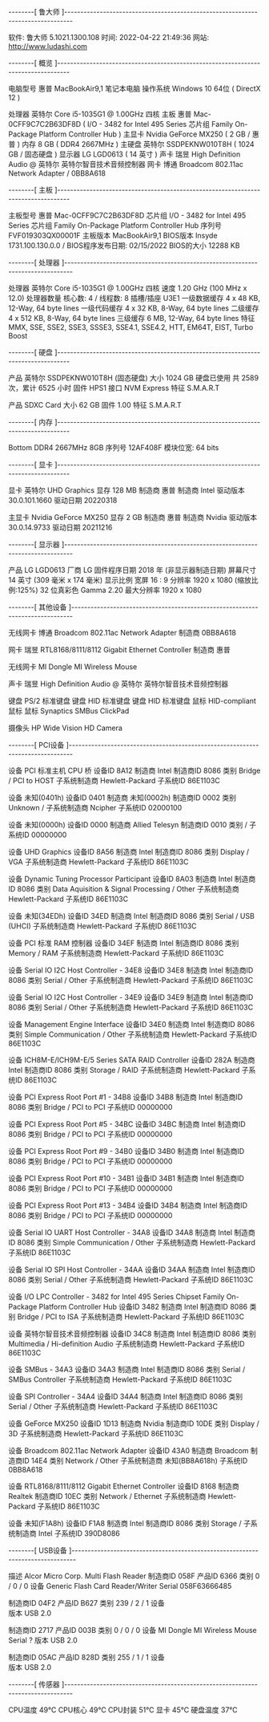 --------[ 鲁大师 ]--------------------------------------------------------------------------------

  软件:             鲁大师 5.1021.1300.108
  时间:             2022-04-22 21:49:36
  网站:             http://www.ludashi.com

--------[ 概览 ]----------------------------------------------------------------------------------

  电脑型号            惠普 MacBookAir9,1 笔记本电脑
  操作系统            Windows 10 64位 ( DirectX 12 )

  处理器              英特尔 Core i5-1035G1 @ 1.00GHz 四核
  主板                惠普 Mac-0CFF9C7C2B63DF8D ( I/O - 3482 for Intel 495 Series 芯片组 Family On-Package Platform Controller Hub )
  主显卡              Nvidia GeForce MX250 ( 2 GB / 惠普 )
  内存                8 GB ( DDR4 2667MHz )
  主硬盘              英特尔 SSDPEKNW010T8H ( 1024 GB / 固态硬盘 )
  显示器              LG LGD0613 ( 14 英寸  )
  声卡                瑞昱 High Definition Audio @ 英特尔 英特尔智音技术音频控制器
  网卡                博通 Broadcom 802.11ac Network Adapter / 0BB8A618

--------[ 主板 ]----------------------------------------------------------------------------------

  主板型号            惠普 Mac-0CFF9C7C2B63DF8D
  芯片组              I/O - 3482 for Intel 495 Series 芯片组 Family On-Package Platform Controller Hub
  序列号              FVF019303QX00001F
  主板版本            MacBookAir9,1
  BIOS版本            Insyde 1731.100.130.0.0  /  BIOS程序发布日期: 02/15/2022
  BIOS的大小          12288 KB


--------[ 处理器 ]--------------------------------------------------------------------------------

  处理器              英特尔 Core i5-1035G1 @ 1.00GHz 四核
  速度                1.20 GHz (100 MHz x 12.0)
  处理器数量          核心数: 4 / 线程数: 8
  插槽/插座           U3E1
  一级数据缓存        4 x 48 KB, 12-Way, 64 byte lines
  一级代码缓存        4 x 32 KB, 8-Way, 64 byte lines
  二级缓存            4 x 512 KB, 8-Way, 64 byte lines
  三级缓存            6 MB, 12-Way, 64 byte lines
  特征                MMX, SSE, SSE2, SSE3, SSSE3, SSE4.1, SSE4.2, HTT, EM64T, EIST, Turbo Boost

--------[ 硬盘 ]----------------------------------------------------------------------------------

  产品                英特尔  SSDPEKNW010T8H (固态硬盘)
  大小                1024 GB
  硬盘已使用          共 2589 次，累计 6525 小时
  固件                HPS1
  接口                NVM Express
  特征                S.M.A.R.T

  产品                SDXC Card
  大小                62 GB
  固件                1.00
  特征                S.M.A.R.T

--------[ 内存 ]----------------------------------------------------------------------------------

  Bottom              DDR4 2667MHz 8GB
  序列号              12AF408F
  模块位宽:           64 bits

--------[ 显卡 ]----------------------------------------------------------------------------------

  显卡                英特尔 UHD Graphics
  显存                128 MB
  制造商              惠普
  制造商              Intel
  驱动版本            30.0.101.1660
  驱动日期            20220318

  主显卡              Nvidia GeForce MX250
  显存                2 GB
  制造商              惠普
  制造商              Nvidia
  驱动版本            30.0.14.9733
  驱动日期            20211216

--------[ 显示器 ]--------------------------------------------------------------------------------

  产品                LG LGD0613
  厂商                LG
  固件程序日期        2018 年 (非显示器制造日期)
  屏幕尺寸            14 英寸 (309 毫米 x 174 毫米)
  显示比例            宽屏 16 : 9
  分辨率              1920 x 1080 (缩放比例:125%) 32 位真彩色
  Gamma               2.20
  最大分辨率          1920 x 1080

--------[ 其他设备 ]------------------------------------------------------------------------------


  无线网卡            博通 Broadcom 802.11ac Network Adapter
  制造商              0BB8A618

  网卡                瑞昱 RTL8168/8111/8112 Gigabit Ethernet Controller
  制造商              惠普

  无线网卡            MI Dongle MI Wireless Mouse

  声卡                瑞昱 High Definition Audio @ 英特尔 英特尔智音技术音频控制器

  键盘                PS/2 标准键盘
  键盘                HID 标准键盘
  键盘                HID 标准键盘
  鼠标                HID-compliant 鼠标
  鼠标                Synaptics SMBus ClickPad

  摄像头              HP Wide Vision HD Camera

--------[ PCI设备 ]-------------------------------------------------------------------------------

  设备                PCI 标准主机 CPU 桥
  设备ID              8A12
  制造商              Intel
  制造商ID            8086
  类别                Bridge / PCI to HOST
  子系统制造商        Hewlett-Packard
  子系统ID            86E1103C

  设备                未知(0401h)
  设备ID              0401
  制造商              未知(0002h)
  制造商ID            0002
  类别                Unknown / 
  子系统制造商        Ncipher
  子系统ID            02000100

  设备                未知(0000h)
  设备ID              0000
  制造商              Allied Telesyn
  制造商ID            0010
  类别                 / 
  子系统ID            00000000

  设备                UHD Graphics
  设备ID              8A56
  制造商              Intel
  制造商ID            8086
  类别                Display / VGA
  子系统制造商        Hewlett-Packard
  子系统ID            86E1103C

  设备                Dynamic Tuning Processor Participant
  设备ID              8A03
  制造商              Intel
  制造商ID            8086
  类别                Data Aquisition & Signal Processing / Other
  子系统制造商        Hewlett-Packard
  子系统ID            86E1103C

  设备                未知(34EDh)
  设备ID              34ED
  制造商              Intel
  制造商ID            8086
  类别                Serial / USB (UHCI)
  子系统制造商        Hewlett-Packard
  子系统ID            86E1103C

  设备                PCI 标准 RAM 控制器
  设备ID              34EF
  制造商              Intel
  制造商ID            8086
  类别                Memory / RAM
  子系统制造商        Hewlett-Packard
  子系统ID            86E1103C

  设备                Serial IO I2C Host Controller - 34E8
  设备ID              34E8
  制造商              Intel
  制造商ID            8086
  类别                Serial / Other
  子系统制造商        Hewlett-Packard
  子系统ID            86E1103C

  设备                Serial IO I2C Host Controller - 34E9
  设备ID              34E9
  制造商              Intel
  制造商ID            8086
  类别                Serial / Other
  子系统制造商        Hewlett-Packard
  子系统ID            86E1103C

  设备                Management Engine Interface
  设备ID              34E0
  制造商              Intel
  制造商ID            8086
  类别                Simple Communication / Other
  子系统制造商        Hewlett-Packard
  子系统ID            86E1103C

  设备                ICH8M-E/ICH9M-E/5 Series SATA RAID Controller
  设备ID              282A
  制造商              Intel
  制造商ID            8086
  类别                Storage / RAID
  子系统制造商        Hewlett-Packard
  子系统ID            86E1103C

  设备                PCI Express Root Port #1 - 34B8
  设备ID              34B8
  制造商              Intel
  制造商ID            8086
  类别                Bridge / PCI to PCI
  子系统ID            00000000

  设备                PCI Express Root Port #5 - 34BC
  设备ID              34BC
  制造商              Intel
  制造商ID            8086
  类别                Bridge / PCI to PCI
  子系统ID            00000000

  设备                PCI Express Root Port #9 - 34B0
  设备ID              34B0
  制造商              Intel
  制造商ID            8086
  类别                Bridge / PCI to PCI
  子系统ID            00000000

  设备                PCI Express Root Port #10 - 34B1
  设备ID              34B1
  制造商              Intel
  制造商ID            8086
  类别                Bridge / PCI to PCI
  子系统ID            00000000

  设备                PCI Express Root Port #13 - 34B4
  设备ID              34B4
  制造商              Intel
  制造商ID            8086
  类别                Bridge / PCI to PCI
  子系统ID            00000000

  设备                Serial IO UART Host Controller - 34A8
  设备ID              34A8
  制造商              Intel
  制造商ID            8086
  类别                Simple Communication / Other
  子系统制造商        Hewlett-Packard
  子系统ID            86E1103C

  设备                Serial IO SPI Host Controller - 34AA
  设备ID              34AA
  制造商              Intel
  制造商ID            8086
  类别                Serial / Other
  子系统制造商        Hewlett-Packard
  子系统ID            86E1103C

  设备                I/O LPC Controller  - 3482 for Intel 495 Series Chipset Family On-Package Platform Controller Hub
  设备ID              3482
  制造商              Intel
  制造商ID            8086
  类别                Bridge / PCI to ISA
  子系统制造商        Hewlett-Packard
  子系统ID            86E1103C

  设备                英特尔智音技术音频控制器
  设备ID              34C8
  制造商              Intel
  制造商ID            8086
  类别                Multimedia / Hi-definition Audio
  子系统制造商        Hewlett-Packard
  子系统ID            86E1103C

  设备                SMBus - 34A3
  设备ID              34A3
  制造商              Intel
  制造商ID            8086
  类别                Serial / SMBus Controller
  子系统制造商        Hewlett-Packard
  子系统ID            86E1103C

  设备                SPI  Controller - 34A4
  设备ID              34A4
  制造商              Intel
  制造商ID            8086
  类别                Serial / Other
  子系统制造商        Hewlett-Packard
  子系统ID            86E1103C

  设备                GeForce MX250
  设备ID              1D13
  制造商              Nvidia
  制造商ID            10DE
  类别                Display / 3D
  子系统制造商        Hewlett-Packard
  子系统ID            86E1103C

  设备                Broadcom 802.11ac Network Adapter
  设备ID              43A0
  制造商              Broadcom
  制造商ID            14E4
  类别                Network / Other
  子系统制造商        未知(BB8A618h)
  子系统ID            0BB8A618

  设备                RTL8168/8111/8112 Gigabit Ethernet Controller
  设备ID              8168
  制造商              Realtek
  制造商ID            10EC
  类别                Network / Ethernet
  子系统制造商        Hewlett-Packard
  子系统ID            86E1103C

  设备                未知(F1A8h)
  设备ID              F1A8
  制造商              Intel
  制造商ID            8086
  类别                Storage / 
  子系统制造商        Intel
  子系统ID            390D8086

--------[ USB设备 ]-------------------------------------------------------------------------------

  描述                Alcor Micro Corp. Multi Flash Reader
  制造商ID            058F
  产品ID              6366
  类别                0 / 0 / 0
  设备                Generic Flash Card Reader/Writer
  Serial              058F63666485

  制造商ID            04F2
  产品ID              B627
  类别                239 / 2 / 1
  设备                 
  版本                USB 2.0

  制造商ID            2717
  产品ID              003B
  类别                0 / 0 / 0
  设备                MI Dongle MI Wireless Mouse
  Serial              ?
  版本                USB 2.0

  制造商ID            05AC
  产品ID              828D
  类别                255 / 1 / 1
  设备                 
  版本                USB 2.0

--------[ 传感器 ]--------------------------------------------------------------------------------

  CPU温度             49℃
  CPU核心             49℃
  CPU封装             51℃
  显卡                45℃
  硬盘温度            37℃